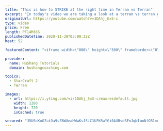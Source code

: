 ```yaml
---
title: "This is how to STRIKE at the right time in Terran vs Terran"
excerpt: "In today's video we are taking a look at a terran vs terran game I played that showcases some patience and how I like to calculate when it's the correct time to attack!  Coaching -------------------------------------------------------------------------- Website: https://www.hushangcoaching.com  Interested"
originalUrl: https://youtube.com/watch?v=1DAhj_ExS-c
type: video
price: Free
length: PT14M38S
publishedDateTime: 2020-11-30T03:09:32Z
heat: 52

featuredContent: "<iframe width=\"800\" height=\"500\" frameborder=\"0\" src=\"https://www.youtube.com/embed/1DAhj_ExS-c\" allow=\"accelerometer; autoplay; encrypted-media; gyroscope; picture-in-picture\" allowfullscreen></iframe>"

provider:
  name: HuShang Tutorials
  domain: hushangcoaching.com

topics:
  - StarCraft 2
  - Terran

images:
  - url: https://i.ytimg.com/vi/1DAhj_ExS-c/maxresdefault.jpg
    width: 1280
    height: 720
    isCached: true

secured: "J5USdKoGZutOa9sZ6WUeaHWwKsJSLC1UFKRwYGi0AURsdSFnJqNIuoNfOB1mwom62AEUdH9xqGIHuzaTvCiuntw+1+9sp7jK4vtt4nx99fm/TQ7WFxDbwkxuBD+tFDbY5vlAEv5iltLEy6yENWJGhh3lM46vrvPY7fAMtqQ6uCQihmajMgMNe3WZiFKlqnGHhDXZd2Hk2u4MXEOIVi+nr64DRMqK2dH6Znixr4iIrJaOP9Y3AC4OIQibnfGEuTn7ig8ZDFsvTHTPYmPjBxGvI5pbIxybtK4u+a2j33lLWP1oq86YIs2u+vOMedDzvxqjrgkgNBvLcwikSqu/xYdIACb2aiDaCkz0+dhEbYQ1bdAzYvZ8h/3Xg7DKdUCJoRe13QsGAdrdbDovaXY0OrB1M+2fnHGn5Q638kJXNnUf1Ec=;lniIKwWp2gH2Si4QbXhJWQ=="
---
```


